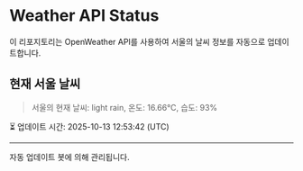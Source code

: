 
# Weather API Status

이 리포지토리는 OpenWeather API를 사용하여 서울의 날씨 정보를 자동으로 업데이트합니다.

## 현재 서울 날씨
> 서울의 현재 날씨: light rain, 온도: 16.66°C, 습도: 93%

⏳ 업데이트 시간: 2025-10-13 12:53:42 (UTC)

---
자동 업데이트 봇에 의해 관리됩니다.
